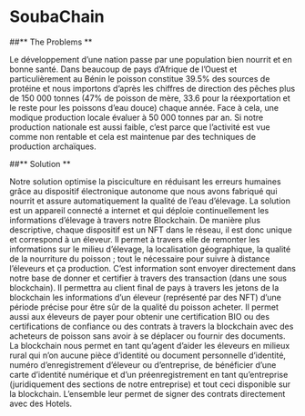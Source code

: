 # SoubaChain

##** The Problems **

Le développement d’une nation passe par une population bien nourrit et en bonne santé. Dans beaucoup de pays d’Afrique de l’Ouest et particulièrement au Bénin le poisson constitue 39.5% des sources de protéine et nous importons d’après les chiffres de direction des pêches plus de 150 000 tonnes (47% de poisson de mère, 33.6 pour la réexportation et le reste pour les poissons d’eau douce) chaque année. Face à cela, une modique production locale évaluer à 50 000 tonnes par an. Si notre production nationale est aussi faible, c’est parce que l’activité est vue comme non rentable et cela est maintenue par des techniques de production archaïques.

##** Solution **

Notre solution optimise la pisciculture en réduisant les erreurs humaines grâce au dispositif électronique autonome que nous avons fabriqué qui nourrit et assure automatiquement la qualité de l’eau d’élevage. La solution est un appareil connecté a internet et qui déploie continuellement les informations d’élevage à travers notre Blockchain. 
De manière plus descriptive, chaque dispositif est un NFT dans le réseau, il est donc unique et correspond à un éleveur. Il permet à travers elle de remonter les informations sur le milieu d’élevage, la localisation géographique, la qualité de la nourriture du poisson ; tout le nécessaire pour suivre à distance l’éleveurs et ça production. C’est information sont envoyer directement dans notre base de donner et certifier à travers des transaction (dans une sous blockchain). Il permettra au client final de pays à travers les jetons de la blockchain les informations d’un éleveur (représenté par des NFT) d’une période précise pour être sûr de la qualité du poisson acheter. Il permet aussi aux éleveurs de payer pour obtenir une certification BIO ou des certifications de confiance ou des contrats à travers la blockchain avec des acheteurs de poisson sans avoir à se déplacer ou fournir des documents. 
La blockchain nous permet en tant qu’agent d’aider les éleveurs en milieux rural qui n’on aucune pièce d’identité ou document personnelle d’identité, numéro d’enregistrement d’éleveur ou d’entreprise, de bénéficier d’une carte d’identité numérique et d’un préenregistrement en tant qu’entreprise (juridiquement des sections de notre entreprise) et tout ceci disponible sur la blockchain. L’ensemble leur permet de signer des contrats directement avec des Hotels.  
